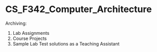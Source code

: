 # CS_F342_Computer_Architecture
Archiving:
1. Lab Assignments
2. Course Projects
3. Sample Lab Test solutions as a Teaching Assistant
